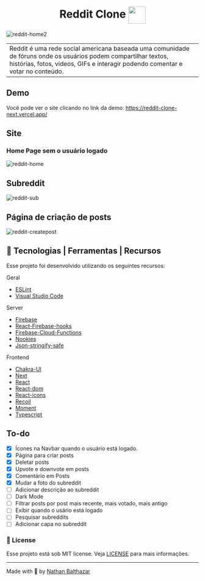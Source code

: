 <h1 align="center" >
  Reddit Clone  <image src="https://logodownload.org/wp-content/uploads/2018/02/reddit-logo-16.png" width="45px" align="center" />
</h1>
  
![reddit-home2](https://user-images.githubusercontent.com/80779259/172726294-8031d021-c38b-4b94-b556-cb07f60680ea.jpg)

<table>
<tr>
<td>
  Reddit é uma rede social americana baseada uma comunidade de fóruns onde os usuários podem compartilhar textos, histórias, fotos, vídeos, GIFs e interagir podendo comentar e votar no conteúdo.
</td>
</tr>
</table>

## Demo
Você pode ver o site clicando no link da demo:  https://reddit-clone-next.vercel.app/

## Site

### Home Page sem o usuário logado

![reddit-home](https://user-images.githubusercontent.com/80779259/172726094-32a296c8-8bdc-49c0-a00e-8445f6aa4123.jpg)

## Subreddit

![reddit-sub](https://user-images.githubusercontent.com/80779259/172729339-94aca5b1-9cfd-49d4-891e-562afd6b21d9.jpg)

## Página de criação de posts

![reddit-createpost](https://user-images.githubusercontent.com/80779259/172729467-0e159313-1008-4bb9-8db5-b8095b757586.jpg)

## :wrench: Tecnologias | Ferramentas | Recursos


Esse projeto foi desenvolvido utilizando os seguintes recursos:

Geral

- [ESLint](https://eslint.org/)
- [Visual Studio Code](https://code.visualstudio.com/)

Server

- [Firebase](https://firebase.google.com)
- [React-Firebase-hooks](https://github.com/CSFrequency/react-firebase-hooks)
- [Firebase-Cloud-Functions](https://github.com/firebase/functions-samples)
- [Nookies](https://github.com/maticzav/nookies)
- [Json-stringify-safe](https://www.npmjs.com/package/json-stringify-safe)

Frontend

- [Chakra-UI](https://chakra-ui.com/)
- [Next](https://nextjs.org/)
- [React](https://pt-br.reactjs.org/)
- [React-dom](https://www.npmjs.com/package/react-dom)
- [React-icons](https://react-icons.github.io/react-icons/)
- [Recoil](https://recoiljs.org/)
- [Moment](https://momentjs.com/)
- [Typescript](https://www.typescriptlang.org/)

## To-do
- [x] Ícones na Navbar quando o usuário está logado.
- [x] Página para criar posts
- [x] Deletar posts
- [x] Upvote e downvote em posts
- [x] Comentário em Posts
- [x] Mudar a foto do subreddit
- [ ] Adicionar descrição ao subreddit
- [ ] Dark Mode
- [ ] Filtrar posts por post mais recente, mais votado, mais antigo
- [ ] Exibir quando o usário está logado
- [ ] Pesquisar subreddits
- [ ] Adicionar capa no subreddit

### :memo: License

Esse projeto está sob MIT license. Veja [LICENSE](https://github.com/nathanbalthazar/reddit-clone/blob/main/LICENSE) para mais informações.

---

Made with 💜 by [Nathan Balthazar](https://nathan-balthazar.netlify.app/) 

